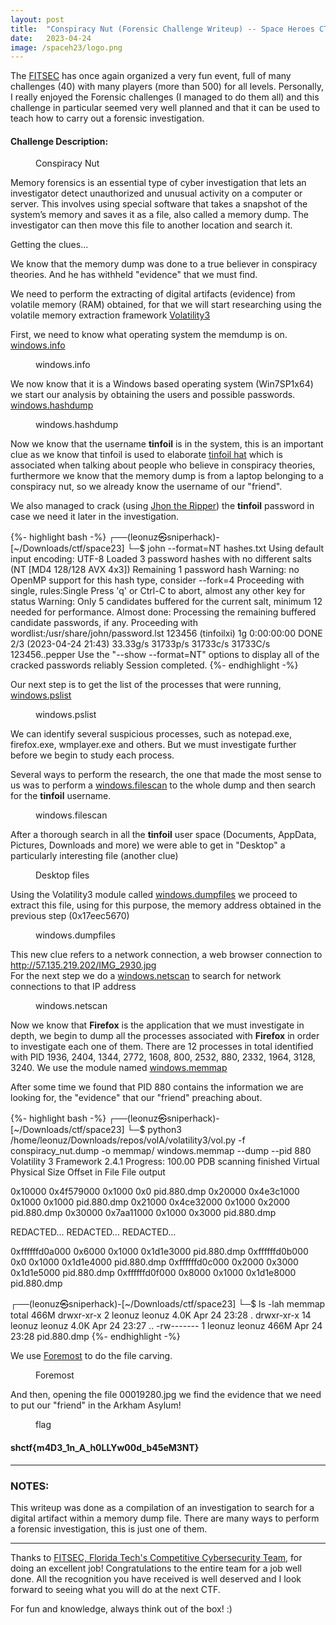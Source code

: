 ```yaml
---
layout: post
title:  "Conspiracy Nut (Forensic Challenge Writeup) -- Space Heroes CTF 2023 "
date:   2023-04-24
image: /spaceh23/logo.png
---
```

<p class="intro"><span class="dropcap">T</span>he <a href="https://research.fit.edu/fitsec/">FITSEC</a> has once again organized a very fun event, full of many challenges (40) with many players (more than 500) for all levels. Personally, I really enjoyed the Forensic challenges (I managed to do them all) and this challenge in particular seemed very well planned and that it can be used to teach how to carry out a forensic investigation.</p>


#### Challenge Description: 

<figure>
        <img src="/assets/img/spaceh23/chall.png" alt="" />
        <figcaption>Conspiracy Nut</figcaption>
</figure>

Memory forensics is an essential type of cyber investigation that lets an investigator detect unauthorized and unusual activity on a computer or server. This involves using special software that takes a snapshot of the system’s memory and saves it as a file, also called a memory dump. The investigator can then move this file to another location and search it.

Getting the clues...

We know that the memory dump was done to a true believer in conspiracy theories. And he has withheld "evidence" that we must find.

We need to perform the extracting of digital artifacts (evidence) from volatile memory (RAM) obtained, for that we will start researching using the volatile memory extraction framework [Volatility3](https://github.com/volatilityfoundation/volatility3)  

First, we need to know what operating system the memdump is on. [windows.info](https://volatility3.readthedocs.io/en/latest/volatility3.plugins.windows.info.html)

<figure>
        <img src="/assets/img/spaceh23/info.png" alt="" />
        <figcaption>windows.info</figcaption>
</figure>

We now know that it is a Windows based operating system (Win7SP1x64) we start our analysis by obtaining the users and possible passwords.
[windows.hashdump](https://volatility3.readthedocs.io/en/latest/getting-started-windows-tutorial.html#windows-hashdump)
<figure>
        <img src="/assets/img/spaceh23/hashdump.png" alt="" />
        <figcaption>windows.hashdump</figcaption>
</figure>

Now we know that the username **tinfoil** is in the system, this is an important clue as we know that tinfoil is used to elaborate [tinfoil hat](https://dictionary.cambridge.org/us/dictionary/english/tinfoil-hat) which is associated when talking about people who believe in conspiracy theories, furthermore we know that the memory dump is from a laptop belonging to a conspiracy nut, so we already know the username of our "friend".

We also managed to crack (using [Jhon the Ripper](https://github.com/openwall/john))  the **tinfoil** password in case we need it later in the investigation.

{%- highlight bash -%}
┌──(leonuz㉿sniperhack)-[~/Downloads/ctf/space23]
└─$ john --format=NT hashes.txt
Using default input encoding: UTF-8
Loaded 3 password hashes with no different salts (NT [MD4 128/128 AVX 4x3])
Remaining 1 password hash
Warning: no OpenMP support for this hash type, consider --fork=4
Proceeding with single, rules:Single
Press 'q' or Ctrl-C to abort, almost any other key for status
Warning: Only 5 candidates buffered for the current salt, minimum 12 needed for performance.
Almost done: Processing the remaining buffered candidate passwords, if any.
Proceeding with wordlist:/usr/share/john/password.lst
123456           (tinfoilxi)
1g 0:00:00:00 DONE 2/3 (2023-04-24 21:43) 33.33g/s 31733p/s 31733c/s 31733C/s 123456..pepper
Use the "--show --format=NT" options to display all of the cracked passwords reliably
Session completed.
{%- endhighlight -%}

Our next step is to get the list of the processes that were running, [windows.pslist](https://volatility3.readthedocs.io/en/latest/getting-started-windows-tutorial.html#windows-pslist)

<figure>
        <img src="/assets/img/spaceh23/pslist.png" alt="" />
        <figcaption>windows.pslist</figcaption>
</figure>

We can identify several suspicious processes, such as notepad.exe, firefox.exe, wmplayer.exe and others. 
But we must investigate further before we begin to study each process.

Several ways to perform the research, the one that made the most sense to us was to perform a [windows.filescan](https://volatility3.readthedocs.io/en/latest/volatility3.plugins.windows.filescan.html) to the whole dump and then search for the **tinfoil** username.  

<figure>
        <img src="/assets/img/spaceh23/filescan.png" alt="" />
        <figcaption>windows.filescan</figcaption>
</figure>

After a thorough search in all the **tinfoil** user space (Documents, AppData, Pictures, Downloads and more) we were able to get in "Desktop" a particularly interesting file (another clue)

<figure>
        <img src="/assets/img/spaceh23/desktop.png" alt="" />
        <figcaption>Desktop files</figcaption>
</figure>

Using the Volatility3 module called [windows.dumpfiles](https://volatility3.readthedocs.io/en/latest/volatility3.plugins.windows.dumpfiles.html) we proceed to extract this file, using for this purpose, the memory address obtained in the previous step (0x17eec5670)

<figure>
        <img src="/assets/img/spaceh23/dumpfiles.png" alt="" />
        <figcaption>windows.dumpfiles</figcaption>
</figure>

This new clue refers to a network connection, a web browser connection to http://57.135.219.202/IMG_2930.jpg  
For the next step we do a [windows.netscan](https://volatility3.readthedocs.io/en/v2.0.1/volatility3.plugins.windows.netscan.html) to search for network connections to that IP address 

<figure>
        <img src="/assets/img/spaceh23/netscan.png" alt="" />
        <figcaption>windows.netscan</figcaption>
</figure>

Now we know that **Firefox** is the application that we must investigate in depth, we begin to dump all the processes associated with **Firefox** in order to investigate each one of them. There are 12 processes in total identified with PID 1936, 2404, 1344, 2772, 1608, 800, 2532, 880, 2332, 1964, 3128, 3240. We use the module named [windows.memmap](https://volatility3.readthedocs.io/en/latest/volatility3.plugins.windows.memmap.html)

After some time we found that PID 880 contains the information we are looking for, the "evidence" that our "friend" preaching about.

{%- highlight bash -%}
┌──(leonuz㉿sniperhack)-[~/Downloads/ctf/space23]
└─$ python3 /home/leonuz/Downloads/repos/volA/volatility3/vol.py -f conspiracy_nut.dump -o memmap/ windows.memmap --dump --pid 880
Volatility 3 Framework 2.4.1
Progress:  100.00               PDB scanning finished
Virtual Physical        Size    Offset in File  File output

0x10000 0x4f579000      0x1000  0x0     pid.880.dmp
0x20000 0x4e3c1000      0x1000  0x1000  pid.880.dmp
0x21000 0x4ce32000      0x1000  0x2000  pid.880.dmp
0x30000 0x7aa11000      0x1000  0x3000  pid.880.dmp

REDACTED...
REDACTED...
REDACTED...

0xffffffd0a000  0x6000  0x1000  0x1d1e3000      pid.880.dmp
0xffffffd0b000  0x0     0x1000  0x1d1e4000      pid.880.dmp
0xffffffd0c000  0x2000  0x3000  0x1d1e5000      pid.880.dmp
0xffffffd0f000  0x8000  0x1000  0x1d1e8000      pid.880.dmp

┌──(leonuz㉿sniperhack)-[~/Downloads/ctf/space23]
└─$ ls -lah memmap
total 466M
drwxr-xr-x  2 leonuz leonuz 4.0K Apr 24 23:28 .
drwxr-xr-x 14 leonuz leonuz 4.0K Apr 24 23:27 ..
-rw-------  1 leonuz leonuz 466M Apr 24 23:28 pid.880.dmp
{%- endhighlight -%}

We use [Foremost](https://en.wikipedia.org/wiki/Foremost_(software)) to do the file carving.

<figure>
        <img src="/assets/img/spaceh23/foremost.png" alt="" />
        <figcaption>Foremost</figcaption>
</figure>

And then, opening the file 00019280.jpg we find the evidence that we need to put our "friend" in the Arkham Asylum!


<figure>
        <img src="/assets/img/spaceh23/flag.png" alt="" />
        <figcaption>flag</figcaption>
</figure>


#### shctf{m4D3_1n_A_h0LLYw00d_b45eM3NT}  


- - -
### NOTES:
This writeup was done as a compilation of an investigation to search for a digital artifact within a memory dump file. There are many ways to perform a forensic investigation, this is just one of them.

- - -
Thanks to [FITSEC, Florida Tech's Competitive Cybersecurity Team](https://research.fit.edu/fitsec/), for doing an excellent job! 
Congratulations to the entire team for a job well done. All the recognition you have received is well deserved and I look forward to seeing what you will do at the next CTF.

For fun and knowledge, always think out of the box! :)

<figure>
        <img src="/assets/img/spaceh23/score.png" alt="" />
</figure>
